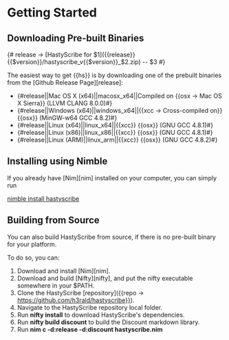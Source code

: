 # Getting Started

## Downloading Pre-built Binaries

{# release -> [HastyScribe for $1]({{release}}{{$version}}/hastyscribe_v{{$version}}_$2.zip) -- $3 #}

The easiest way to get {{hs}} is by downloading one of the prebuilt binaries from the [Github Release Page][release]:

  * {#release||Mac OS X (x64)||macosx_x64||Compiled on {{osx -> Mac OS X Sierra}} (LLVM CLANG 8.0.0)#}
  * {#release||Windows (x64)||windows_x64||{{xcc -> Cross-compiled on}} {{osx}} (MinGW-w64 GCC 4.8.2)#}
  * {#release||Linux (x64)||linux_x64||{{xcc}} {{osx}} (GNU GCC 4.8.1)#}
  * {#release||Linux (x86)||linux_x86||{{xcc}} {{osx}} (GNU GCC 4.8.1)#}
  * {#release||Linux (ARM)||linux_arm||{{xcc}} {{osx}} (GNU GCC 4.8.2)#}

## Installing using Nimble

If you already have [Nim][nim] installed on your computer, you can simply run

[nimble install hastyscribe](class:cmd)

## Building from Source

You can also build HastyScribe from source, if there is no pre-built binary for your platform.

To do so, you can:

1. Download and install [Nim][nim].
2. Download and build [Nifty][nifty], and put the nifty executable somewhere in your $PATH.
3. Clone the HastyScribe [repository]({{repo -> https://github.com/h3rald/hastyscribe}}).
4. Navigate to the HastyScribe repository local folder.
5. Run **nifty install** to download HastyScribe's dependencies.
6. Run **nifty build discount** to build the Discount markdown library.
7. Run **nim c -d:release -d:discount hastyscribe.nim**

